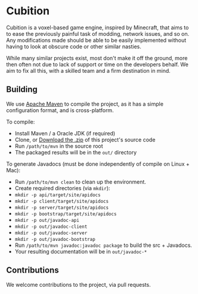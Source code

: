 Cubition
========

Cubition is a voxel-based game engine, inspired by Minecraft, that aims to
to ease the previously painful task of modding, network issues, and so on.
Any modifications made should be able to be easily implemented without having to look
at obscure code or other similar nasties.

While many similar projects exist, most don't make it off the ground, more
then often not due to lack of support or time on the developers behalf. We aim 
to fix all this, with a skilled team and a firm destination in mind.

Building
--------

We use [Apache Maven](http://maven.apache.org) to compile the project, as it has a simple
configuration format, and is cross-platform.

To compile:
- Install Maven / a Oracle JDK (if required)
- Clone, or [Download the .zip](https://github.com/Cubition/Cubition/archive/master.zip) of this project's source code
- Run `/path/to/mvn` in the source root
- The packaged results will be in the `out/` directory

To generate Javadocs (must be done independently of compile on Linux + Mac):
- Run `/path/to/mvn clean` to clean up the environment.
- Create required directories (via `mkdir`):
- `mkdir -p api/target/site/apidocs`
- `mkdir -p client/target/site/apidocs`
- `mkdir -p server/target/site/apidocs`
- `mkdir -p bootstrap/target/site/apidocs`
- `mkdir -p out/javadoc-api`
- `mkdir -p out/javadoc-client`
- `mkdir -p out/javadoc-server`
- `mkdir -p out/javadoc-bootstrap`
- Run `/path/to/mvn javadoc:javadoc package` to build the src + Javadocs.
- Your resulting documentation will be in `out/javadoc-*`

Contributions
-------------

We welcome contributions to the project, via pull requests.